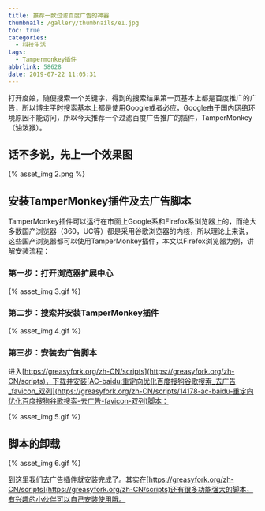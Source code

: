 ```yaml
---
title: 推荐一款过滤百度广告的神器
thumbnail: /gallery/thumbnails/e1.jpg
toc: true
categories:
  - 科技生活
tags:
  - Tampermonkey插件
abbrlink: 58628
date: 2019-07-22 11:05:31
---
```


打开度娘，随便搜索一个关键字，得到的搜索结果第一页基本上都是百度推广的广告，所以博主平时搜索基本上都是使用Google或者必应，Google由于国内网络环境原因不能访问，所以今天推荐一个过滤百度广告推广的插件，TamperMonkey（油泼猴）。<!--more-->

## **话不多说，先上一个效果图**

{% asset_img 2.png %}





## **安装TamperMonkey插件及去广告脚本**

TamperMonkey插件可以运行在市面上Google系和Firefox系浏览器上的，而绝大多数国产浏览器（360，UC等）都是采用谷歌浏览器的内核，所以理论上来说，这些国产浏览器都可以使用TamperMonkey插件，本文以Firefox浏览器为例，讲解安装流程：



### **第一步：打开浏览器扩展中心**

{% asset_img 3.gif %}

### **第二步：搜索并安装TamperMonkey插件**

{% asset_img 4.gif %}

### **第三步：安装去广告脚本**

进入[https://greasyfork.org/zh-CN/scripts](https://greasyfork.org/zh-CN/scripts)，下载并安装[AC-baidu:重定向优化百度搜狗谷歌搜索_去广告_favicon_双列](https://greasyfork.org/zh-CN/scripts/14178-ac-baidu-重定向优化百度搜狗谷歌搜索-去广告-favicon-双列)脚本：

{% asset_img 5.gif %}



## **脚本的卸载**

{% asset_img 6.gif %}

到这里我们去广告插件就安装完成了。其实在[https://greasyfork.org/zh-CN/scripts](https://greasyfork.org/zh-CN/scripts)还有很多功能强大的脚本，有兴趣的小伙伴可以自己安装使用哦。

